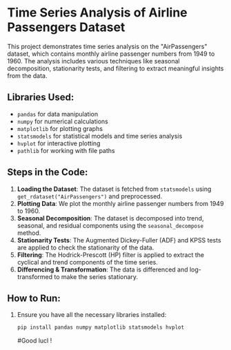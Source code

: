 # Time Series Analysis of Airline Passengers Dataset

This project demonstrates time series analysis on the "AirPassengers" dataset, which contains monthly airline passenger numbers from 1949 to 1960. The analysis includes various techniques like seasonal decomposition, stationarity tests, and filtering to extract meaningful insights from the data.

## Libraries Used:
- `pandas` for data manipulation
- `numpy` for numerical calculations
- `matplotlib` for plotting graphs
- `statsmodels` for statistical models and time series analysis
- `hvplot` for interactive plotting
- `pathlib` for working with file paths

## Steps in the Code:
1. **Loading the Dataset**: The dataset is fetched from `statsmodels` using `get_rdataset("AirPassengers")` and preprocessed.
2. **Plotting Data**: We plot the monthly airline passenger numbers from 1949 to 1960.
3. **Seasonal Decomposition**: The dataset is decomposed into trend, seasonal, and residual components using the `seasonal_decompose` method.
4. **Stationarity Tests**: The Augmented Dickey-Fuller (ADF) and KPSS tests are applied to check the stationarity of the data.
5. **Filtering**: The Hodrick-Prescott (HP) filter is applied to extract the cyclical and trend components of the time series.
6. **Differencing & Transformation**: The data is differenced and log-transformed to make the series stationary.

## How to Run:
1. Ensure you have all the necessary libraries installed:
   ```bash
   pip install pandas numpy matplotlib statsmodels hvplot
   ```

   #Good lucl ! 
